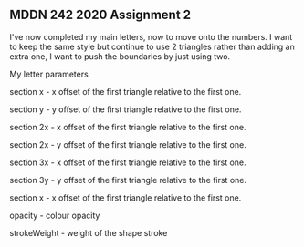 ## MDDN 242 2020 Assignment 2

I've now completed my main letters, now to move onto the numbers. I want to keep the same style but continue to use 2 triangles rather than adding an extra one, I want to push the boundaries by just using two. 

My letter parameters


section x - x offset of the first triangle relative to the first one.


section y - y offset of the first triangle relative to the first one.


section 2x - x offset of the first triangle relative to the first one.


section 2x - y offset of the first triangle relative to the first one.


section 3x - x offset of the first triangle relative to the first one.


section 3y - y offset of the first triangle relative to the first one.


section x - x offset of the first triangle relative to the first one.

opacity - colour opacity

strokeWeight - weight of the shape stroke
